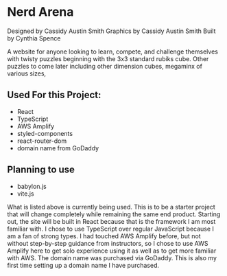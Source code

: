 # Nerd Arena

Designed by Cassidy Austin Smith
Graphics by Cassidy Austin Smith
Built by Cynthia Spence

A website for anyone looking to learn, compete, and challenge themselves with twisty puzzles beginning with the 3x3 standard rubiks cube. Other puzzles to come later including other dimension cubes, megaminx of various sizes,

## Used For this Project:

- React
- TypeScript
- AWS Amplify
- styled-components
- react-router-dom
- domain name from GoDaddy

## Planning to use

- babylon.js
- vite.js

What is listed above is currently being used. This is to be a starter project that will change completely while remaining the same end product. Starting out, the site will be built in React because that is the framework I am most familiar with. I chose to use TypeScript over regular JavaScript because I am a fan of strong types. I had touched AWS Amplify before, but not without step-by-step guidance from instructors, so I chose to use AWS Amplify here to get solo experience using it as well as to get more familiar with AWS. The domain name was purchased via GoDaddy. This is also my first time setting up a domain name I have purchased.
